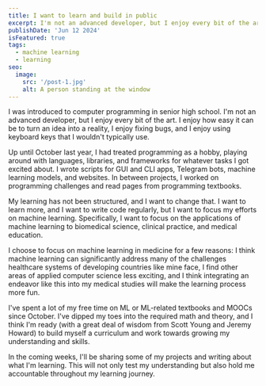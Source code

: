 ```yaml
---
title: I want to learn and build in public
excerpt: I'm not an advanced developer, but I enjoy every bit of the art. I enjoy how easy it can be to turn an idea into a reality, I enjoy fixing bugs, and I enjoy using keyboard keys that I wouldn't typically use.
publishDate: 'Jun 12 2024'
isFeatured: true
tags:
  - machine learning
  - learning
seo:
  image:
    src: '/post-1.jpg'
    alt: A person standing at the window
---
```


I was introduced to computer programming in senior high school. I'm not an advanced developer, but I enjoy every bit of the art. I enjoy how easy it can be to turn an idea into a reality, I enjoy fixing bugs, and I enjoy using keyboard keys that I wouldn't typically use. 
  
Up until October last year, I had treated programming as a hobby, playing around with languages, libraries, and frameworks for whatever tasks I got excited about. I wrote scripts for GUI and CLI apps, Telegram bots, machine learning models, and websites. In between projects, I worked on programming challenges and read pages from programming textbooks. 
  
My learning has not been structured, and I want to change that. I want to learn more, and I want to write code regularly, but I want to focus my efforts on machine learning. Specifically, I want to focus on the applications of machine learning to biomedical science, clinical practice, and medical education.  

I choose to focus on machine learning in medicine for a few reasons: I think machine learning can significantly address many of the challenges healthcare systems of developing countries like mine face, I find other areas of applied computer science less exciting, and I think integrating an endeavor like this into my medical studies will make the learning process more fun. 

I've spent a lot of my free time on ML or ML-related textbooks and MOOCs since October. I've dipped my toes into the required math and theory, and I think I'm ready (with a great deal of wisdom from Scott Young and Jeremy Howard) to build myself a curriculum and work towards growing my understanding and skills. 

In the coming weeks, I'll be sharing some of my projects and writing about what I'm learning. This will not only test my understanding but also hold me accountable throughout my learning journey. 
